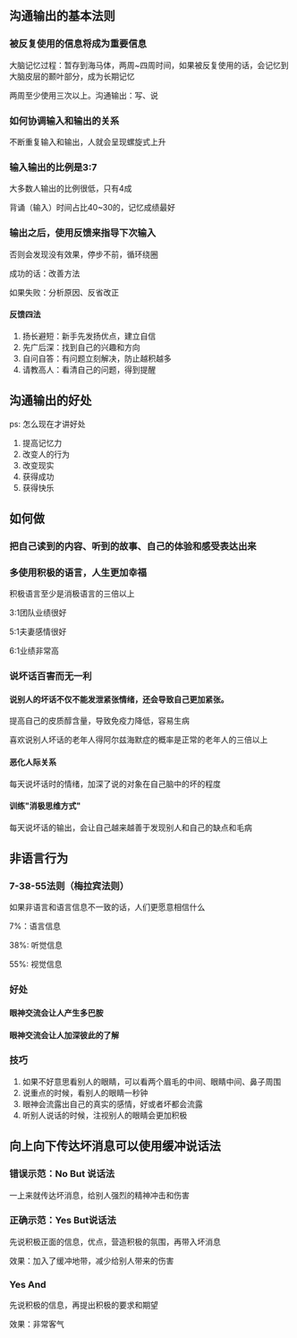 ## 沟通输出的基本法则

### 被反复使用的信息将成为重要信息

大脑记忆过程：暂存到海马体，两周~四周时间，如果被反复使用的话，会记忆到大脑皮层的颞叶部分，成为长期记忆

两周至少使用三次以上。沟通输出：写、说

### 如何协调输入和输出的关系

不断重复输入和输出，人就会呈现螺旋式上升

### 输入输出的比例是3:7

大多数人输出的比例很低，只有4成

背诵（输入）时间占比40~30的，记忆成绩最好

### 输出之后，使用反馈来指导下次输入

否则会发现没有效果，停步不前，循环绕圈

成功的话：改善方法

如果失败：分析原因、反省改正

#### 反馈四法

1. 扬长避短：新手先发扬优点，建立自信
2. 先广后深：找到自己的兴趣和方向
3. 自问自答：有问题立刻解决，防止越积越多
4. 请教高人：看清自己的问题，得到提醒

## 沟通输出的好处

ps: 怎么现在才讲好处

1. 提高记忆力
2. 改变人的行为
3. 改变现实
4. 获得成功
5. 获得快乐

## 如何做

### 把自己读到的内容、听到的故事、自己的体验和感受表达出来

### 多使用积极的语言，人生更加幸福

积极语言至少是消极语言的三倍以上

3:1团队业绩很好

5:1夫妻感情很好

6:1业绩非常高

### 说坏话百害而无一利

#### 说别人的坏话不仅不能发泄紧张情绪，还会导致自己更加紧张。

提高自己的皮质醇含量，导致免疫力降低，容易生病

喜欢说别人坏话的老年人得阿尔兹海默症的概率是正常的老年人的三倍以上

#### 恶化人际关系

每天说坏话时的情绪，加深了说的对象在自己脑中的坏的程度

#### 训练"消极思维方式"

每天说坏话的输出，会让自己越来越善于发现别人和自己的缺点和毛病

## 非语言行为

### 7-38-55法则（梅拉宾法则）

如果非语言和语言信息不一致的话，人们更愿意相信什么

7%：语言信息

38%: 听觉信息

55%: 视觉信息

### 好处

#### 眼神交流会让人产生多巴胺

#### 眼神交流会让人加深彼此的了解

### 技巧

1. 如果不好意思看别人的眼睛，可以看两个眉毛的中间、眼睛中间、鼻子周围
2. 说重点的时候，看别人的眼睛一秒钟
3. 眼神会流露出自己的真实的感情，好或者坏都会流露
4. 听别人说话的时候，注视别人的眼睛会更加积极

## 向上向下传达坏消息可以使用缓冲说话法

### 错误示范：No But 说话法

一上来就传达坏消息，给别人强烈的精神冲击和伤害

### 正确示范：Yes But说话法

先说积极正面的信息，优点，营造积极的氛围，再带入坏消息

效果：加入了缓冲地带，减少给别人带来的伤害

### Yes And

先说积极的信息，再提出积极的要求和期望

效果：非常客气
